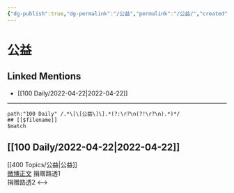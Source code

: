 ```yaml
---
{"dg-publish":true,"dg-permalink":"/公益","permalink":"/公益/","created":"2022-12-04T14:33:01.000+08:00","updated":"2023-04-10T17:20:08.000+08:00"}
---
```


# 公益

## Linked Mentions
- [[100 Daily/2022-04-22\|2022-04-22]]


---

```expander
path:"100 Daily" /.*\[\[公益\]\].*(?:\r?\n(?!\r?\n).*)*/
## [[$filename]]
$match
```
## [[100 Daily/2022-04-22\|2022-04-22]]
[[400 Topics/公益\|公益]]  
[微博正文](https://m.weibo.cn/5485977002/4761146454184940) 捐赠路透1  
[](https://m.weibo.cn/2241388753/4761159275905360) 捐赠路透2
<-->